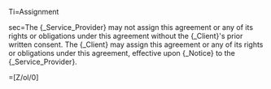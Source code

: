Ti=Assignment

sec=The {_Service_Provider} may not assign this agreement or any of its rights or obligations under this agreement without the {_Client}'s prior written consent. The {_Client} may assign this agreement or any of its rights or obligations under this agreement, effective upon {_Notice} to the {_Service_Provider}.

=[Z/ol/0]
